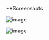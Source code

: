 **Screenshots

![image](https://github.com/user-attachments/assets/3a023339-8a33-42f4-a382-9fbb0052bdf1)

![image](https://github.com/user-attachments/assets/f14e54ea-9dcc-4705-aa3c-76428c206daa)

